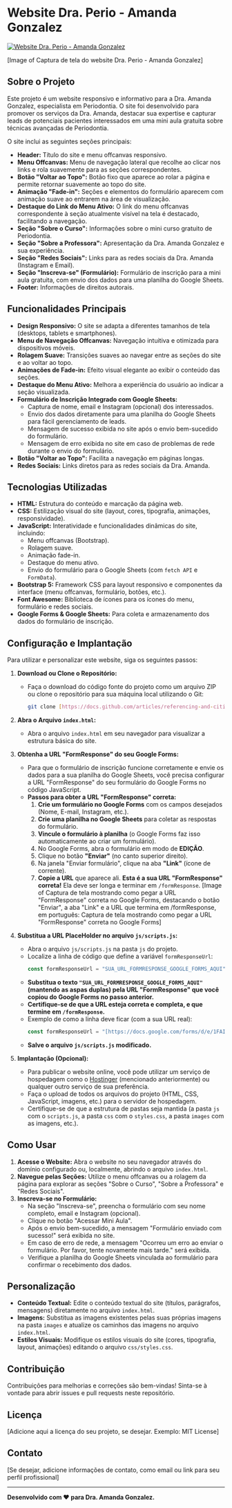 # Website Dra. Perio - Amanda Gonzalez

[![Website Dra. Perio - Amanda Gonzalez](images/logo.png)](https://www.draperiodonto.com.br)

[Image of Captura de tela do website Dra. Perio - Amanda Gonzalez]

## Sobre o Projeto

Este projeto é um website responsivo e informativo para a Dra. Amanda Gonzalez, especialista em Periodontia. O site foi desenvolvido para promover os serviços da Dra. Amanda, destacar sua expertise e capturar leads de potenciais pacientes interessados em uma mini aula gratuita sobre técnicas avançadas de Periodontia.

O site inclui as seguintes seções principais:

*   **Header:** Título do site e menu offcanvas responsivo.
*   **Menu Offcanvas:** Menu de navegação lateral que recolhe ao clicar nos links e rola suavemente para as seções correspondentes.
*   **Botão "Voltar ao Topo":**  Botão fixo que aparece ao rolar a página e permite retornar suavemente ao topo do site.
*   **Animação "Fade-in":** Seções e elementos do formulário aparecem com animação suave ao entrarem na área de visualização.
*   **Destaque do Link do Menu Ativo:** O link do menu offcanvas correspondente à seção atualmente visível na tela é destacado, facilitando a navegação.
*   **Seção "Sobre o Curso":** Informações sobre o mini curso gratuito de Periodontia.
*   **Seção "Sobre a Professora":** Apresentação da Dra. Amanda Gonzalez e sua experiência.
*   **Seção "Redes Sociais":** Links para as redes sociais da Dra. Amanda (Instagram e Email).
*   **Seção "Inscreva-se" (Formulário):**  Formulário de inscrição para a mini aula gratuita, com envio dos dados para uma planilha do Google Sheets.
*   **Footer:** Informações de direitos autorais.

## Funcionalidades Principais

*   **Design Responsivo:** O site se adapta a diferentes tamanhos de tela (desktops, tablets e smartphones).
*   **Menu de Navegação Offcanvas:** Navegação intuitiva e otimizada para dispositivos móveis.
*   **Rolagem Suave:**  Transições suaves ao navegar entre as seções do site e ao voltar ao topo.
*   **Animações de Fade-in:**  Efeito visual elegante ao exibir o conteúdo das seções.
*   **Destaque do Menu Ativo:** Melhora a experiência do usuário ao indicar a seção visualizada.
*   **Formulário de Inscrição Integrado com Google Sheets:**
    *   Captura de nome, email e Instagram (opcional) dos interessados.
    *   Envio dos dados diretamente para uma planilha do Google Sheets para fácil gerenciamento de leads.
    *   Mensagem de sucesso exibida no site após o envio bem-sucedido do formulário.
    *   Mensagem de erro exibida no site em caso de problemas de rede durante o envio do formulário.
*   **Botão "Voltar ao Topo":** Facilita a navegação em páginas longas.
*   **Redes Sociais:** Links diretos para as redes sociais da Dra. Amanda.

## Tecnologias Utilizadas

*   **HTML:** Estrutura do conteúdo e marcação da página web.
*   **CSS:** Estilização visual do site (layout, cores, tipografia, animações, responsividade).
*   **JavaScript:** Interatividade e funcionalidades dinâmicas do site, incluindo:
    *   Menu offcanvas (Bootstrap).
    *   Rolagem suave.
    *   Animação fade-in.
    *   Destaque do menu ativo.
    *   Envio do formulário para o Google Sheets (com `fetch API` e `FormData`).
*   **Bootstrap 5:** Framework CSS para layout responsivo e componentes da interface (menu offcanvas, formulário, botões, etc.).
*   **Font Awesome:**  Biblioteca de ícones para os ícones do menu, formulário e redes sociais.
*   **Google Forms & Google Sheets:**  Para coleta e armazenamento dos dados do formulário de inscrição.

## Configuração e Implantação

Para utilizar e personalizar este website, siga os seguintes passos:

1.  **Download ou Clone o Repositório:**

    *   Faça o download do código fonte do projeto como um arquivo ZIP ou clone o repositório para sua máquina local utilizando o Git:
        ```bash
        git clone [https://docs.github.com/articles/referencing-and-citing-content](https://docs.github.com/articles/referencing-and-citing-content)
        ```

2.  **Abra o Arquivo `index.html`:**

    *   Abra o arquivo `index.html` em seu navegador para visualizar a estrutura básica do site.

3.  **Obtenha a URL "FormResponse" do seu Google Forms:**

    *   Para que o formulário de inscrição funcione corretamente e envie os dados para a sua planilha do Google Sheets, você precisa configurar a URL "FormResponse" do seu formulário do Google Forms no código JavaScript.
    *   **Passos para obter a URL "FormResponse" correta:**
        1.  **Crie um formulário no Google Forms** com os campos desejados (Nome, E-mail, Instagram, etc.).
        2.  **Crie uma planilha no Google Sheets** para coletar as respostas do formulário.
        3.  **Vincule o formulário à planilha** (o Google Forms faz isso automaticamente ao criar um formulário).
        4.  No Google Forms, abra o formulário em modo de **EDIÇÃO**.
        5.  Clique no botão **"Enviar"** (no canto superior direito).
        6.  Na janela "Enviar formulário", clique na aba **"Link"** (ícone de corrente).
        7.  **Copie a URL** que aparece ali.  **Esta é a sua URL "FormResponse" correta!**  Ela deve ser longa e terminar em `/formResponse`.
        [Image of Captura de tela mostrando como pegar a URL "FormResponse" correta no Google Forms, destacando o botão "Enviar", a aba "Link" e a URL que termina em /formResponse, em português: Captura de tela mostrando como pegar a URL "FormResponse" correta no Google Forms]

4.  **Substitua a URL PlaceHolder no arquivo `js/scripts.js`:**

    *   Abra o arquivo `js/scripts.js` na pasta `js` do projeto.
    *   Localize a linha de código que define a variável `formResponseUrl`:
        ```javascript
        const formResponseUrl = "SUA_URL_FORMRESPONSE_GOOGLE_FORMS_AQUI"; // URL PLACEHOLDER - **VOCÊ PRECISA SUBSTITUIR!**
        ```
    *   **Substitua o texto `"SUA_URL_FORMRESPONSE_GOOGLE_FORMS_AQUI"`  (mantendo as aspas duplas) pela  URL "FormResponse" que você copiou do Google Forms no passo anterior.**
    *   **Certifique-se de que a URL esteja correta e completa, e que termine em  `/formResponse`.**
    *   Exemplo de como a linha deve ficar (com a sua URL real):
        ```javascript
        const formResponseUrl = "[https://docs.google.com/forms/d/e/1FAIpQLScZOTmLcUiFi4b3_VMokimergZNZrJCkbUXgHZPxAKRahtGew/formResponse](https://docs.google.com/forms/d/e/1FAIpQLScZOTmLcUiFi4b3_VMokimergZNZrJCkbUXgHZPxAKRahtGew/formResponse)";
        ```
    *   **Salve o arquivo `js/scripts.js` modificado.**

5.  **Implantação (Opcional):**

    *   Para publicar o website online, você pode utilizar um serviço de hospedagem como o [Hostinger](https://www.hostinger.com.br/) (mencionado anteriormente) ou qualquer outro serviço de sua preferência.
    *   Faça o upload de todos os arquivos do projeto (HTML, CSS, JavaScript, imagens, etc.) para o servidor de hospedagem.
    *   Certifique-se de que a estrutura de pastas seja mantida (a pasta `js` com o `scripts.js`, a pasta `css` com o `styles.css`, a pasta `images` com as imagens, etc.).

## Como Usar

1.  **Acesse o Website:** Abra o website no seu navegador através do domínio configurado ou, localmente, abrindo o arquivo `index.html`.
2.  **Navegue pelas Seções:** Utilize o menu offcanvas ou a rolagem da página para explorar as seções "Sobre o Curso", "Sobre a Professora" e "Redes Sociais".
3.  **Inscreva-se no Formulário:**
    *   Na seção "Inscreva-se", preencha o formulário com seu nome completo, email e Instagram (opcional).
    *   Clique no botão "Acessar Mini Aula".
    *   Após o envio bem-sucedido, a mensagem "Formulário enviado com sucesso!" será exibida no site.
    *   Em caso de erro de rede, a mensagem "Ocorreu um erro ao enviar o formulário. Por favor, tente novamente mais tarde." será exibida.
    *   Verifique a planilha do Google Sheets vinculada ao formulário para confirmar o recebimento dos dados.

## Personalização

*   **Conteúdo Textual:** Edite o conteúdo textual do site (títulos, parágrafos, mensagens) diretamente no arquivo `index.html`.
*   **Imagens:** Substitua as imagens existentes pelas suas próprias imagens na pasta `images` e atualize os caminhos das imagens no arquivo `index.html`.
*   **Estilos Visuais:** Modifique os estilos visuais do site (cores, tipografia, layout, animações) editando o arquivo `css/styles.css`.

## Contribuição

Contribuições para melhorias e correções são bem-vindas! Sinta-se à vontade para abrir issues e pull requests neste repositório.

## Licença

[Adicione aqui a licença do seu projeto, se desejar. Exemplo: MIT License]

## Contato

[Se desejar, adicione informações de contato, como email ou link para seu perfil profissional]

---

**Desenvolvido com ❤️ para Dra. Amanda Gonzalez.**
